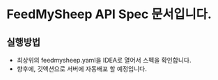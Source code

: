 # FeedMySheep API Spec 문서입니다.

## 실행방법
- 최상위의 feedmysheep.yaml을 IDEA로 열어서 스펙을 확인합니다.
- 향후에, 깃액션으로 서버에 자동배포 할 예정입니다.